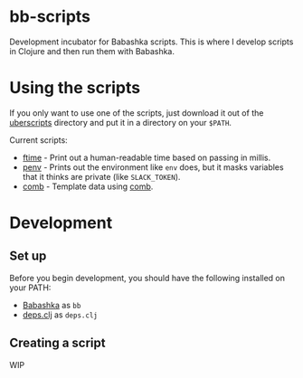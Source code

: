 # bb-scripts

Development incubator for Babashka scripts. This is where I develop scripts in
Clojure and then run them with Babashka.

# Using the scripts

If you only want to use one of the scripts, just download it out of the
[uberscripts](uberscripts/) directory and put it in a directory on your
`$PATH`.

Current scripts:

* [ftime](uberscripts/ftime) - Print out a human-readable time based on passing in millis.
* [penv](uberscripts/penv) - Prints out the environment like `env` does, but it masks variables that it thinks are private (like `SLACK_TOKEN`).
* [comb](uberscripts/comb) - Template data using [comb](https://github.com/weavejester/comb).

# Development

## Set up

Before you begin development, you should have the following installed on your PATH:

* [Babashka](https://github.com/borkdude/babashka/) as `bb`
* [deps.clj](https://github.com/borkdude/deps.clj) as `deps.clj`

## Creating a script

WIP
